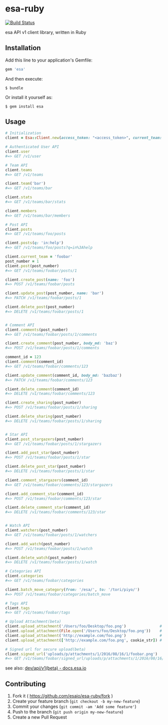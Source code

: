 # esa-ruby
[![Build Status](https://travis-ci.org/esaio/esa-ruby.svg)](https://travis-ci.org/esaio/esa-ruby)

esa API v1 client library, written in Ruby

## Installation

Add this line to your application's Gemfile:

```ruby
gem 'esa'
```

And then execute:

    $ bundle

Or install it yourself as:

    $ gem install esa

## Usage

```ruby
# Initialization
client = Esa::Client.new(access_token: "<access_token>", current_team: 'foo')

# Authenticated User API
client.user
#=> GET /v1/user

# Team API
client.teams
#=> GET /v1/teams

client.team('bar')
#=> GET /v1/teams/bar

client.stats
#=> GET /v1/teams/bar/stats

client.members
#=> GET /v1/teams/bar/members

# Post API
client.posts
#=> GET /v1/teams/foo/posts

client.posts(q: 'in:help')
#=> GET /v1/teams/foo/posts?q=in%3Ahelp

client.current_team = 'foobar'
post_number = 1
client.post(post_number)
#=> GET /v1/teams/foobar/posts/1

client.create_post(name: 'foo')
#=> POST /v1/teams/foobar/posts

client.update_post(post_number, name: 'bar')
#=> PATCH /v1/teams/foobar/posts/1

client.delete_post(post_number)
#=> DELETE /v1/teams/foobar/posts/1


# Comment API
client.comments(post_number)
#=> GET /v1/teams/foobar/posts/1/comments

client.create_comment(post_number, body_md: 'baz')
#=> POST /v1/teams/foobar/posts/1/comments

comment_id = 123
client.comment(comment_id)
#=> GET /v1/teams/foobar/comments/123

client.update_comment(comment_id, body_md: 'bazbaz')
#=> PATCH /v1/teams/foobar/comments/123

client.delete_comment(comment_id)
#=> DELETE /v1/teams/foobar/comments/123

client.create_sharing(post_number)
#=> POST /v1/teams/foobar/posts/1/sharing

client.delete_sharing(post_number)
#=> DELETE /v1/teams/foobar/posts/1/sharing


# Star API
client.post_stargazers(post_number)
#=> GET /v1/teams/foobar/posts/1/stargazers

client.add_post_star(post_number)
#=> POST /v1/teams/foobar/posts/1/star

client.delete_post_star(post_number)
#=> DELETE /v1/teams/foobar/posts/1/star

client.comment_stargazers(comment_id)
#=> GET /v1/teams/foobar/comments/123/stargazers

client.add_comment_star(comment_id)
#=> POST /v1/teams/foobar/comments/123/star

client.delete_comment_star(comment_id)
#=> DELETE /v1/teams/foobar/comments/123/star


# Watch API
client.watchers(post_number)
#=> GET /v1/teams/foobar/posts/1/watchers

client.add_watch(post_number)
#=> POST /v1/teams/foobar/posts/1/watch

client.delete_watch(post_number)
#=> DELETE /v1/teams/foobar/posts/1/watch

# Categories API
client.categories
#=> GET /v1/teams/foobar/categories

client.batch_move_category(from: '/esa/', to: '/tori/piyo/')
#=> POST /v1/teams/foobar/categories/batch_move

# Tags API
client.tags
#=> GET /v1/teams/foobar/tags

# Upload Attachment(beta)
client.upload_attachment('/Users/foo/Desktop/foo.png')               # Path
client.upload_attachment(File.open('/Users/foo/Desktop/foo.png'))    # File
client.upload_attachment('http://example.com/foo.png')               # Remote URL
client.upload_attachment(['http://example.com/foo.png', cookie_str]) # Remote URL + Cookie

# Signed url for secure upload(beta)
client.signed_url('uploads/p/attachments/1/2016/08/16/1/foobar.png')
#=> GET /v1/teams/foobar/signed_url/uploads/p/attachments/1/2016/08/16/1/foobar.png
```


see also: [dev/api/v1(beta) - docs.esa.io](https://docs.esa.io/posts/102)

## Contributing

1. Fork it ( https://github.com/esaio/esa-ruby/fork )
2. Create your feature branch (`git checkout -b my-new-feature`)
3. Commit your changes (`git commit -am 'Add some feature'`)
4. Push to the branch (`git push origin my-new-feature`)
5. Create a new Pull Request
